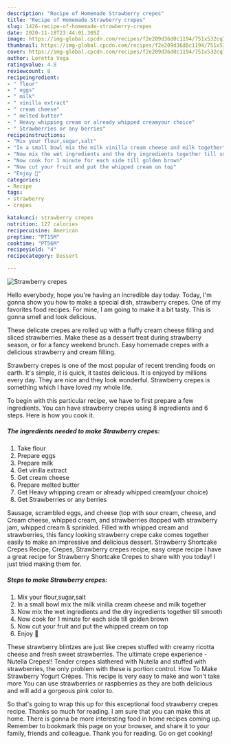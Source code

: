 ```yaml
---
description: "Recipe of Homemade Strawberry crepes"
title: "Recipe of Homemade Strawberry crepes"
slug: 1426-recipe-of-homemade-strawberry-crepes
date: 2020-11-18T23:44:01.305Z
image: https://img-global.cpcdn.com/recipes/f2e209d36d0c1194/751x532cq70/strawberry-crepes-recipe-main-photo.jpg
thumbnail: https://img-global.cpcdn.com/recipes/f2e209d36d0c1194/751x532cq70/strawberry-crepes-recipe-main-photo.jpg
cover: https://img-global.cpcdn.com/recipes/f2e209d36d0c1194/751x532cq70/strawberry-crepes-recipe-main-photo.jpg
author: Loretta Vega
ratingvalue: 4.8
reviewcount: 8
recipeingredient:
- " flour"
- " eggs"
- " milk"
- " vinilla extract"
- " cream cheese"
- " melted butter"
- " Heavy whipping cream or already whipped creamyour choice"
- " Strawberries or any berries"
recipeinstructions:
- "Mix your flour,sugar,salt"
- "In a small bowl mix the milk vinilla cream cheese and milk together"
- "Now mix the wet ingredients and the dry ingredients together till smooth"
- "Now cook for 1 minute for each side till golden brown"
- "Now cut your fruit and put the whipped cream on top"
- "Enjoy 🥰"
categories:
- Recipe
tags:
- strawberry
- crepes

katakunci: strawberry crepes 
nutrition: 127 calories
recipecuisine: American
preptime: "PT15M"
cooktime: "PT56M"
recipeyield: "4"
recipecategory: Dessert

---
```



![Strawberry crepes](https://img-global.cpcdn.com/recipes/f2e209d36d0c1194/751x532cq70/strawberry-crepes-recipe-main-photo.jpg)

Hello everybody, hope you're having an incredible day today. Today, I'm gonna show you how to make a special dish, strawberry crepes. One of my favorites food recipes. For mine, I am going to make it a bit tasty. This is gonna smell and look delicious.

These delicate crepes are rolled up with a fluffy cream cheese filling and sliced strawberries. Make these as a dessert treat during strawberry season, or for a fancy weekend brunch. Easy homemade crepes with a delicious strawberry and cream filling.

Strawberry crepes is one of the most popular of recent trending foods on earth. It's simple, it is quick, it tastes delicious. It is enjoyed by millions every day. They are nice and they look wonderful. Strawberry crepes is something which I have loved my whole life.


To begin with this particular recipe, we have to first prepare a few ingredients. You can have strawberry crepes using 8 ingredients and 6 steps. Here is how you cook it.

<!--inarticleads1-->

##### The ingredients needed to make Strawberry crepes:

1. Take  flour
1. Prepare  eggs
1. Prepare  milk
1. Get  vinilla extract
1. Get  cream cheese
1. Prepare  melted butter
1. Get  Heavy whipping cream or already whipped cream(your choice)
1. Get  Strawberries or any berries


Sausage, scrambled eggs, and cheese (top with sour cream, cheese, and Cream cheese, whipped cream, and strawberries (topped with strawberry jam, whipped cream &amp; sprinkled. Filled with whipped cream and strawberries, this fancy looking strawberry crepe cake comes together easily to make an impressive and delicious dessert. Strawberry Shortcake Crepes Recipe, Crepes, Strawberry crepes recipe, easy crepe recipe I have a great recipe for Strawberry Shortcake Crepes to share with you today! I just tried making them for. 

<!--inarticleads2-->

##### Steps to make Strawberry crepes:

1. Mix your flour,sugar,salt
1. In a small bowl mix the milk vinilla cream cheese and milk together
1. Now mix the wet ingredients and the dry ingredients together till smooth
1. Now cook for 1 minute for each side till golden brown
1. Now cut your fruit and put the whipped cream on top
1. Enjoy 🥰


These strawberry blintzes are just like crepes stuffed with creamy ricotta cheese and fresh sweet strawberries. The ultimate crepe experience - Nutella Crepes!! Tender crepes slathered with Nutella and stuffed with strawberries, the only problem with these is portion control. How To Make Strawberry Yogurt Crêpes. This recipe is very easy to make and won&#39;t take more You can use strawberries or raspberries as they are both delicious and will add a gorgeous pink color to. 

So that's going to wrap this up for this exceptional food strawberry crepes recipe. Thanks so much for reading. I am sure that you can make this at home. There is gonna be more interesting food in home recipes coming up. Remember to bookmark this page on your browser, and share it to your family, friends and colleague. Thank you for reading. Go on get cooking!
